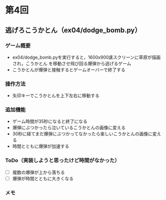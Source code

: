 # 第4回
## 逃げろこうかとん（ex04/dodge_bomb.py）
### ゲーム概要
- ex04/dodge_bomb.pyを実行すると，1600x900䛾スクリーンに草原が描画され，こうかとん
を移動させ飛び回る爆弾から逃げるゲーム
- こうかとんが爆弾と接触するとゲームオーバーで終了する
### 操作方法
- 矢印キーでこうかとんを上下左右に移動する
### 追加機能
- ゲーム時間が35秒になると終了になる
- 爆弾にぶつかったら泣いているこうかとんの画像に変える
- 30秒に経てまだ爆弾にぶつかってなかったら楽しいこうかとんの画像に変える
- 時間とともに爆弾が加速する
### ToDo（実装しようと思ったけど時間がなかった）
- [ ] 複数の爆弾が上から落ちる
- [ ] 爆弾が時間とともに大きくなる
### メモ